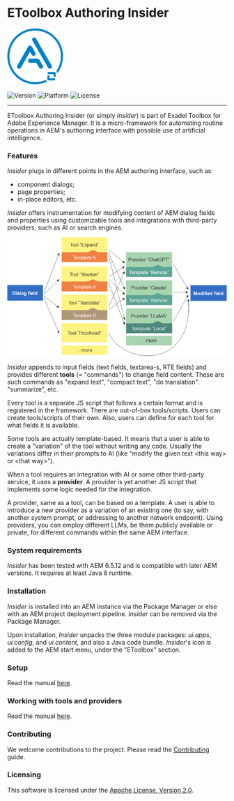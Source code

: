 # EToolbox Authoring Insider
![Project logo](docs/img/logo.png)

![Version](https://img.shields.io/badge/version-1.0.0.SNAPSHOT-blue)
![Platform](https://img.shields.io/badge/AEM-6.5+-orange)
![License](https://img.shields.io/github/license/exadel-inc/etoolbox-anydiff)

***

EToolbox Authoring Insider (or simply _Insider_) is part of Exadel Toolbox for Adobe Experience Manager. It is a micro-framework for automating routine operations in AEM's authoring interface with possible use of artificial intelligence.

### Features

_Insider_ plugs in different points in the AEM authoring interface, such as:
- component dialogs;
- page properties;
- in-place editors, etc.

_Insider_ offers instrumentation for modifying content of AEM dialog fields and properties using customizable tools and integrations with third-party providers, such as AI or search engines.

![Insider chart](docs/img/chart.png)

_Insider_ appends to input fields (text fields, textarea-s, RTE fields) and provides different **tools** (= "commands") to change field content. These are such commands as "expand text", "compact text", "do translation". "summarize", etc.

Every tool is a separate JS script that follows a certain format and is registered in the framework. There are out-of-box tools/scripts. Users can create tools/scripts of their own. Also, users can define for each tool for what fields it is available.

Some tools are actually template-based. It means that a user is able to create a "variation" of the tool without writing any code. Usually the variations differ in their prompts to AI (like "modify the given text &lt;this way&gt; or &lt;that way&gt;").

When a tool requires an integration with AI or some other third-party service, it uses a **provider**. A provider is yet another JS script that implements some logic needed for the integration.

A provider, same as a tool, can be based on a template. A user is able to introduce a new provider as a variation of an existing one (to say, with another system prompt, or addressing to another network endpoint). Using providers, you can employ different LLMs, be them publicly available or private, for different commands within the same AEM interface. 

### System requirements

_Insider_ has been tested with AEM 6.5.12 and is compatible with later AEM versions. It requires at least Java 8 runtime.

### Installation

_Insider_ is installed into an AEM instance via the Package Manager or else with an AEM project deployment pipeline. _Insider_ can be removed via the Package Manager.

Upon installation, _Insider_ unpacks the three module packages: _ui.apps_, _ui.config_, and _ui.content_, and also a Java code bundle. _Insider_'s icon is added to the AEM start menu, under the "EToolbox" section.

### Setup

Read the manual [here](docs/setup.md).

### Working with tools and providers

Read the manual [here](docs/usage.md).

### Contributing

We welcome contributions to the project. Please read the [Contributing](CONTRIBUTING.md) guide.

### Licensing

This software is licensed under the [Apache License, Version 2.0](./LICENSE).